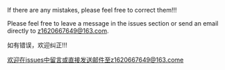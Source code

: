 If there are any mistakes, please feel free to correct them!!!

Please feel free to leave a message in the issues section or send an email directly to z1620667649@163.com.

如有错误，欢迎纠正!!!

欢迎在issues中留言或直接发送邮件至z1620667649@163.come
